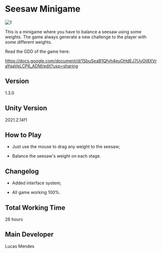 # Seesaw Minigame

![1](https://user-images.githubusercontent.com/37873121/195191310-4e992c37-ab9c-461f-bdd6-4a30a86b1538.png)

This is a minigame where you have to balance a seesaw using some weights. The game always generate a new challenge to the player with some different weights.

Read the GDD of the game here:

https://docs.google.com/document/d/1SbuSeaB1Qfyh4euOHdEJ7UyGt8XVraYqaVeLCP6_ADM/edit?usp=sharing

## Version
1.3.0

## Unity Version
2021.2.14f1

## How to Play
- Just use the mouse to drag any weight to the seesaw;

- Balance the seesaw's weight on each stage.

## Changelog
- Added interface system;

- All game working 100%.

## Total Working Time
26 hours

## Main Developer
Lucas Mendes
